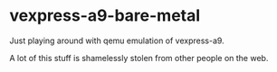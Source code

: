 # vexpress-a9-bare-metal

Just playing around with qemu emulation of vexpress-a9.

A lot of this stuff is shamelessly stolen from other people on the web.

